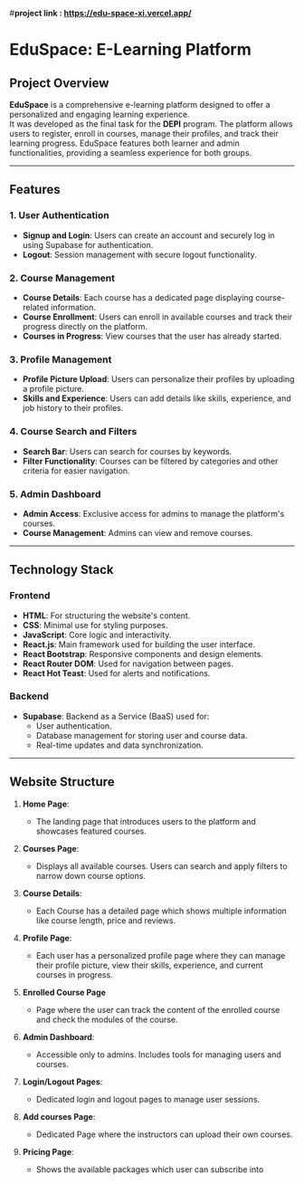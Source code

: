 #**project link : https://edu-space-xi.vercel.app/**

# **EduSpace: E-Learning Platform**

## **Project Overview**

**EduSpace** is a comprehensive e-learning platform designed to offer a personalized and engaging learning experience.  
It was developed as the final task for the **DEPI** program. The platform allows users to register, enroll in courses, manage their profiles, and track their learning progress. EduSpace features both learner and admin functionalities, providing a seamless experience for both groups.

---

## **Features**

### **1. User Authentication**
- **Signup and Login**: Users can create an account and securely log in using Supabase for authentication.
- **Logout**: Session management with secure logout functionality.

### **2. Course Management**
- **Course Details**: Each course has a dedicated page displaying course-related information.
- **Course Enrollment**: Users can enroll in available courses and track their progress directly on the platform.
- **Courses in Progress**: View courses that the user has already started.

### **3. Profile Management**
- **Profile Picture Upload**: Users can personalize their profiles by uploading a profile picture.
- **Skills and Experience**: Users can add details like skills, experience, and job history to their profiles.

### **4. Course Search and Filters**
- **Search Bar**: Users can search for courses by keywords.
- **Filter Functionality**: Courses can be filtered by categories and other criteria for easier navigation.

### **5. Admin Dashboard**
- **Admin Access**: Exclusive access for admins to manage the platform's courses.
- **Course Management**: Admins can view and remove courses.

---

## **Technology Stack**

### **Frontend**
- **HTML**: For structuring the website's content.
- **CSS**: Minimal use for styling purposes.
- **JavaScript**: Core logic and interactivity.
- **React.js**: Main framework used for building the user interface.
- **React Bootstrap**: Responsive components and design elements.
- **React Router DOM**: Used for navigation between pages.
- **React Hot Teast**: Used for alerts and notifications.

### **Backend**
- **Supabase**: Backend as a Service (BaaS) used for:
  - User authentication.
  - Database management for storing user and course data.
  - Real-time updates and data synchronization.

---

## **Website Structure**

1. **Home Page**:
   - The landing page that introduces users to the platform and showcases featured courses.
  
2. **Courses Page**:
   - Displays all available courses. Users can search and apply filters to narrow down course options.

3. **Course Details**:
   - Each Course has a detailed page which shows multiple information like course length, price and reviews.
  
4. **Profile Page**:
   - Each user has a personalized profile page where they can manage their profile picture, view their skills, experience, and current courses in progress.

5. **Enrolled Course Page**
   - Page where the user can track the content of the enrolled course and check the modules of the course.

6. **Admin Dashboard**:
   - Accessible only to admins. Includes tools for managing users and courses.
  
7. **Login/Logout Pages**:
   - Dedicated login and logout pages to manage user sessions.
  
8. **Add courses Page**:
   - Dedicated Page where the instructors can upload their own courses.
  
9. **Pricing Page**:
   - Shows the available packages which user can subscribe into
